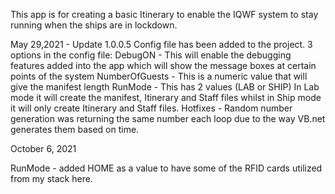 ﻿This app is for creating a basic Itinerary to enable the IQWF system to stay running when the ships are in lockdown.

May 29,2021 - Update 1.0.0.5
Config file has been added to the project.
    3 options in the config file:
        DebugON - This will enable the debugging features added into the app which will show the message boxes at certain points of the system
        NumberOfGuests - This is a numeric value that will give the manifest length
        RunMode - This has 2 values (LAB or SHIP) In Lab mode it will create the manifest, Itinerary and Staff files whilst in Ship mode it will only create Itinerary and Staff files.
    Hotfixes -
        Random number generation was returning the same number each loop due to the way VB.net generates them based on time. 

October 6, 2021

RunMode - added HOME as a value to have some of the RFID cards utilized from my stack here.

